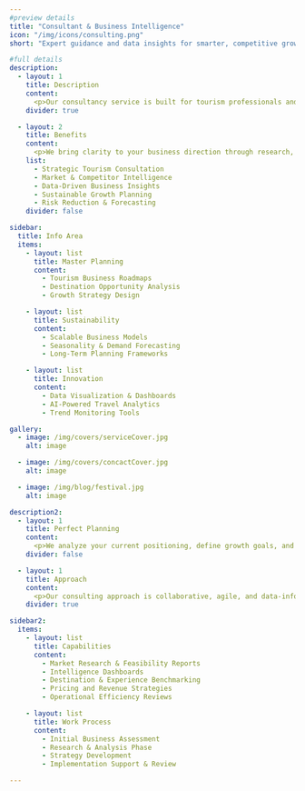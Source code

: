 ```yaml
---
#preview details
title: "Consultant & Business Intelligence"
icon: "/img/icons/consulting.png"
short: "Expert guidance and data insights for smarter, competitive growth."

#full details
description:
  - layout: 1
    title: Description
    content:
      <p>Our consultancy service is built for tourism professionals and organizations seeking strategic growth. We offer deep market research, destination intelligence, and data-backed recommendations tailored to your unique business goals. By leveraging tourism trends, traveler behaviors, and digital tools, we help you make informed decisions, optimize operations, and scale with confidence. Whether you're starting a new venture or improving an existing one, our team delivers actionable guidance that drives real impact.</p>
    divider: true

  - layout: 2
    title: Benefits
    content:
      <p>We bring clarity to your business direction through research, analytics, and expert insights. Our services are crafted to identify new opportunities, minimize risk, and increase your tourism brand’s efficiency and competitiveness. You gain a clear roadmap to make faster, smarter, and more sustainable business decisions.</p>
    list:
      - Strategic Tourism Consultation
      - Market & Competitor Intelligence
      - Data-Driven Business Insights
      - Sustainable Growth Planning
      - Risk Reduction & Forecasting
    divider: false

sidebar:
  title: Info Area
  items:
    - layout: list
      title: Master Planning
      content:
        - Tourism Business Roadmaps
        - Destination Opportunity Analysis
        - Growth Strategy Design

    - layout: list
      title: Sustainability
      content:
        - Scalable Business Models
        - Seasonality & Demand Forecasting
        - Long-Term Planning Frameworks

    - layout: list
      title: Innovation
      content:
        - Data Visualization & Dashboards
        - AI-Powered Travel Analytics
        - Trend Monitoring Tools

gallery:
  - image: /img/covers/serviceCover.jpg
    alt: image

  - image: /img/covers/concactCover.jpg
    alt: image

  - image: /img/blog/festival.jpg
    alt: image

description2:
  - layout: 1
    title: Perfect Planning
    content:
      <p>We analyze your current positioning, define growth goals, and create tailored strategies based on market intelligence. With a focus on your tourism niche, we help you unlock new potential—be it through better product alignment, smarter pricing, or operational improvements.</p>
    divider: false

  - layout: 1
    title: Approach
    content:
      <p>Our consulting approach is collaborative, agile, and data-informed. We combine your domain expertise with our technical and strategic knowledge, delivering insights through reports, dashboards, and advisory sessions. We guide you through every stage of planning, monitoring, and scaling sustainably.</p>
    divider: true

sidebar2:
  items:
    - layout: list
      title: Capabilities
      content:
        - Market Research & Feasibility Reports
        - Intelligence Dashboards
        - Destination & Experience Benchmarking
        - Pricing and Revenue Strategies
        - Operational Efficiency Reviews

    - layout: list
      title: Work Process
      content:
        - Initial Business Assessment
        - Research & Analysis Phase
        - Strategy Development
        - Implementation Support & Review

---
```

